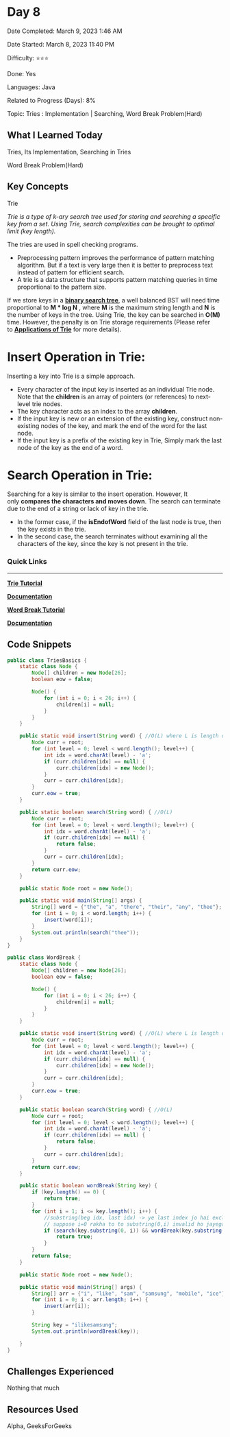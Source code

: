# Day 8

Date Completed: March 9, 2023 1:46 AM

Date Started: March 8, 2023 11:40 PM

Difficulty: ⭐⭐⭐

Done: Yes

Languages: Java

Related to Progress (Days): 8%

Topic: Tries : Implementation | Searching, Word Break Problem(Hard)

## What I Learned Today

Tries, Its Implementation, Searching in Tries

Word Break Problem(Hard)

## Key Concepts

Trie

*Trie is a type of k-ary search tree used for storing and searching a specific key from a set. Using Trie, search complexities can be brought to optimal limit (key length).*

The tries are used in spell checking programs.

- Preprocessing pattern improves the performance of pattern matching algorithm. But if a text is very large then it is better to preprocess text instead of pattern for efficient search.
- A trie is a data structure that supports pattern matching queries in time proportional to the pattern size.

If we store keys in a **[binary search tree](https://www.geeksforgeeks.org/binary-search-tree-data-structure/)**, a well balanced BST will need time proportional to **M * log N** , where **M** is the maximum string length and **N** is the number of keys in the tree. Using Trie, the key can be searched in **O(M)** time. However, the penalty is on Trie storage requirements (Please refer to **[Applications of Trie](https://www.geeksforgeeks.org/advantages-trie-data-structure/)** for more details).

# Insert Operation in **Trie**:

Inserting a key into Trie is a simple approach.

- Every character of the input key is inserted as an individual Trie node. Note that the **children** is an array of pointers (or references) to next-level trie nodes.
- The key character acts as an index to the array **children**.
- If the input key is new or an extension of the existing key, construct non-existing nodes of the key, and mark the end of the word for the last node.
- If the input key is a prefix of the existing key in Trie, Simply mark the last node of the key as the end of a word.

# Search Operation in **Trie**:

Searching for a key is similar to the insert operation. However, It only **compares the characters and moves down**. The search can terminate due to the end of a string or lack of key in the trie.

- In the former case, if the **isEndofWord** field of the last node is true, then the key exists in the trie.
- In the second case, the search terminates without examining all the characters of the key, since the key is not present in the trie.

### Quick Links

---

[**Trie Tutorial**](https://youtu.be/m9zawMC6QAI)

[**Documentation**](https://www.geeksforgeeks.org/trie-insert-and-search/)

[**Word Break Tutorial**](https://youtu.be/Sx9NNgInc3A)

[**Documentation**](https://www.geeksforgeeks.org/word-break-problem-dp-32/)

## Code Snippets

```java
public class TriesBasics {
    static class Node {
        Node[] children = new Node[26];
        boolean eow = false;

        Node() {
            for (int i = 0; i < 26; i++) {
                children[i] = null;
            }
        }
    }

    public static void insert(String word) { //O(L) where L is length of largest word
        Node curr = root;
        for (int level = 0; level < word.length(); level++) {
            int idx = word.charAt(level) - 'a';
            if (curr.children[idx] == null) {
                curr.children[idx] = new Node();
            }
            curr = curr.children[idx];
        }
        curr.eow = true;
    }

    public static boolean search(String word) { //O(L)
        Node curr = root;
        for (int level = 0; level < word.length(); level++) {
            int idx = word.charAt(level) - 'a';
            if (curr.children[idx] == null) {
                return false;
            }
            curr = curr.children[idx];
        }
        return curr.eow;
    }

    public static Node root = new Node();

    public static void main(String[] args) {
        String[] word = {"the", "a", "there", "their", "any", "thee"};
        for (int i = 0; i < word.length; i++) {
            insert(word[i]);
        }
        System.out.println(search("thee"));
    }
}
```

```java
public class WordBreak {
    static class Node {
        Node[] children = new Node[26];
        boolean eow = false;

        Node() {
            for (int i = 0; i < 26; i++) {
                children[i] = null;
            }
        }
    }

    public static void insert(String word) { //O(L) where L is length of largest word
        Node curr = root;
        for (int level = 0; level < word.length(); level++) {
            int idx = word.charAt(level) - 'a';
            if (curr.children[idx] == null) {
                curr.children[idx] = new Node();
            }
            curr = curr.children[idx];
        }
        curr.eow = true;
    }

    public static boolean search(String word) { //O(L)
        Node curr = root;
        for (int level = 0; level < word.length(); level++) {
            int idx = word.charAt(level) - 'a';
            if (curr.children[idx] == null) {
                return false;
            }
            curr = curr.children[idx];
        }
        return curr.eow;
    }

    public static boolean wordBreak(String key) {
        if (key.length() == 0) {
            return true;
        }
        for (int i = 1; i <= key.length(); i++) {
            //substring(beg idx, last idx) -> ye last index jo hai exclusive hota hai ye aayega hi nahi
            // suppose i=0 rakha to to substring(0,i) invalid ho jayega
            if (search(key.substring(0, i)) && wordBreak(key.substring(i))) { // wordBreak ki substring me i ko as a beggining ki tarah treat karega
                return true;
            }
        }
        return false;
    }

    public static Node root = new Node();

    public static void main(String[] args) {
        String[] arr = {"i", "like", "sam", "samsung", "mobile", "ice"};
        for (int i = 0; i < arr.length; i++) {
            insert(arr[i]);
        }

        String key = "ilikesamsung";
        System.out.println(wordBreak(key));

    }
}
```

## Challenges Experienced

Nothing that much

## Resources Used

Alpha, GeeksForGeeks
